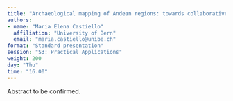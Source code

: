 ```yaml
---
title: "Archaeological mapping of Andean regions: towards collaborative research and open science"
authors:
- name: "Maria Elena Castiello"
  affiliation: "University of Bern"
  email: "maria.castiello@unibe.ch"
format: "Standard presentation"
session: "S3: Practical Applications"
weight: 200
day: "Thu"
time: "16.00"
---
```


Abstract to be confirmed.
